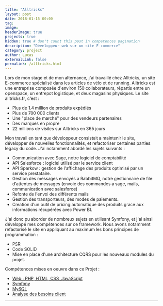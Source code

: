 ```yaml
---
title: "Alltricks"
layout: post
date: 2018-01-15 00:00
tag:
image:
headerImage: true
projects: true
hidden: true # don't count this post in competences pagination
description: "Développeur web sur un site E-commerce"
category: project
author: Lucas
externalLink: false
permalink: /alltricks.html
---
```


Lors de mon stage et de mon alternance, j'ai travaillé chez Alltricks, un site E-commerce spécialisé
dans les articles de vélo et de running.
Alltricks est une entreprise composée d'environ 150 collaborateurs, répartis entre un openspace,
un entrepot logistique, et deux magasins physiques.
Le site alltricks.fr, c'est :
- Plus de 1.4 million de produits expédiés
- Plus de 700 000 clients
- Une "place de marché" pour des vendeurs partenaires
- Des marques en propre
- 22 millions de visites sur Alltricks en 365 jours

Mon travail en tant que développeur consistait a maintenir le site, développer de nouvelles fonctionnalités, et refactoriser certaines parties legacy du code.
J'ai notamment abordé les sujets suivants :
- Communication avec Sage, notre logiciel de comptabilité
- API Salesforce : logiciel utilisé par le service client
- API Sparkow : gestion de l'affichage des produits optimisé par un service prestataire.
- Gestion des messages envoyés a RabbitMQ, notre gestionnaire de file d'attentes de messages (envoie des commandes a sage, mails, communication avec salesforce)
- Refonte de l'envoi des différents mails
- Gestion des transporteurs, des modes de paiements.
- Creation d'un outil de pricing automatique des produits grace aux informations récupérées
avec Power BI.

J'ai donc pu aborder de nombreux sujets en utilisant Symfony, et j'ai ainsi développé mes compétences sur ce framework. Nous avons notamment refactorisé le site en appliquant au maximum les bons principes de programmation :
- PSR
- Code SOLID
- Mise en place d'une architecture CQRS pour les nouveaux modules du projet.

Compétences mises en oeuvre dans ce Projet :

- [Web : PHP, HTML, CSS, JavaScript]({{site.url}}/myportfolio/compweb)
- [Symfony]({{site.url}}/myportfolio/symfony)
- [MySQL]({{site.url}}/myportfolio/mysql)
- [Analyse des besoins client]({{site.url}}/myportfolio/analyse-besoin)



---
